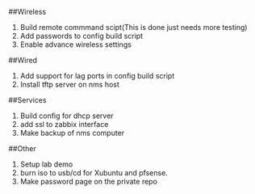 ##Wireless
1. Build remote commmand scipt(This is done just needs more testing)
2. Add passwords to config build script
3. Enable advance wireless settings


##Wired
1. Add support for lag ports in config build script
2. Install tftp server on nms host

##Services
1. Build config for dhcp server
2. add ssl to zabbix interface
3. Make backup of nms computer

##Other
1. Setup lab demo
2. burn iso to usb/cd for Xubuntu and pfsense.
3. Make password page on the private repo
